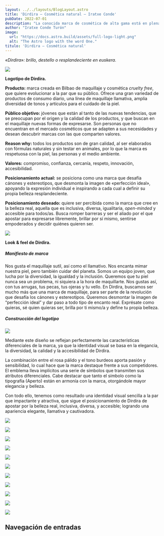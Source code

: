 ```yaml
---
layout: ../../layouts/BlogLayout.astro
title: 'Dirdira – Cosmética natural – Iratxe Conde'
pubDate: 2022-07-01
description: "La conocida marca de cosmética de alta gama está en plena transformación digital y quiere poner su foco en crear productos más **sostenibles y responsables.** Para proyectar este cambio y alinearse con su nueva estrategia de marca, Charlotte Tilbury busca un **rebranding** acorde a sus principios y valores."
author: "Iratxe Conde Turón"
image:
  url: "https://docs.astro.build/assets/full-logo-light.png"
  alt: "The Astro logo with the word One."
titulo: 'Dirdira – Cosmética natural'
---
```

<div class="centered-container">

_«Dirdira»: brillo, destello o resplandeciente en euskera._

</div>

[![](https://iratxeconde.wordpress.com/wp-content/uploads/2022/08/dirdira-logo-1.png?w=1024)](https://iratxeconde.wordpress.com/wp-content/uploads/2022/08/dirdira-logo-1.png)

<div class="centered-container">

**Logotipo de Dirdira.**

</div>

**Producto:** marca creada en Bilbao de maquillaje y cosmética _cruelty free_, que quiere evolucionar a la par que su público. Ofrece una gran variedad de productos de consumo diario, una línea de maquillaje llamativa, amplia diversidad de tonos y artículos para el cuidado de la piel.

**Público objetivo:** jóvenes que están al tanto de las nuevas tendencias, que se preocupan por el origen y la calidad de los productos, y que buscan en el maquillaje nuevas formas de expresarse. Son personas que no encuentran en el mercado cosméticos que se adapten a sus necesidades y desean descubrir marcas con las que comparten valores.

**Reason why:** todos los productos son de gran calidad, al ser elaborados con fórmulas naturales y sin testar en animales, por lo que la marca es respetuosa con la piel, las personas y el medio ambiente.

**Valores:** compromiso, confianza, cercanía, respeto, innovación, accesibilidad.

**Posicionamiento actual:** se posiciona como una marca que desafía cánones y estereotipos, que desmonta la imagen de «perfección ideal», apoyando la expresión individual e inspirando a cada cual a definir su propia belleza resplandeciente.

**Posicionamiento deseado:** quiere ser percibida como la marca que cree en la belleza real, aquella que es inclusiva, diversa, igualitaria, _open-minded_ y accesible para todos/as. Busca romper barreras y ser el aliado por el que apostar para expresarse libremente, brillar por sí mismo, sentirse empoderados y decidir quiénes quieren ser.

[![](https://iratxeconde.wordpress.com/wp-content/uploads/2022/08/look-feel-dirdira.png)](https://iratxeconde.wordpress.com/wp-content/uploads/2022/08/look-feel-dirdira.png)

**Look & feel de Dirdira.**

##### **Manifiesto de marca**

Nos gusta el maquillaje sutil, así como el llamativo. Nos encanta mimar nuestra piel, pero también cuidar del planeta. Somos un equipo joven, que lucha por la diversidad, la igualdad y la inclusión. Queremos que tu piel nunca sea un problema, ni siquiera a la hora de maquillarte. Nos gustas así, con tus arrugas, tus pecas, tus ojeras y tu vello. En Dirdira, buscamos ser mucho más que una marca de maquillaje, para ser parte de la revolución que desafía los cánones y estereotipos. Queremos desmontar la imagen de “perfección ideal” y dar paso a todo tipo de encanto real. Exprésate como quieras, sé quien quieras ser, brilla por ti mismo/a y define tu propia belleza.

##### Construcción del logotipo

![](https://iratxeconde.wordpress.com/wp-content/uploads/2022/08/image-e1660817467322.png)

Mediante este diseño se reflejan perfectamente las características diferenciales de la marca, ya que la identidad visual se basa en la elegancia, la diversidad, la calidad y la accesibilidad de Dirdira.

La combinación entre el rosa pálido y el tono burdeos aporta pasión y sensibilidad, lo cual hace que la marca destaque frente a sus competidores. El emblema lleva implícitos una serie de símbolos que transmiten sus atributos diferenciales. Cabe destacar que tanto el símbolo como la tipografía (Aperto) están en armonía con la marca, otorgándole mayor elegancia y belleza.

Con todo ello, tenemos como resultado una identidad visual sencilla a la par que impactante y atractiva, que sigue el posicionamiento de Dirdira de apostar por la belleza real, inclusiva, diversa, y accesible; logrando una apariencia elegante, llamativa y cautivadora.

![](https://iratxeconde.wordpress.com/wp-content/uploads/2022/08/dirdira-packaging-1.png)

![](https://iratxeconde.wordpress.com/wp-content/uploads/2022/08/dirdira-packaging-2-1.png)

![](https://iratxeconde.wordpress.com/wp-content/uploads/2022/08/dirdira-bolsa-5.png)

![](https://iratxeconde.wordpress.com/wp-content/uploads/2022/08/dirdira-shop-1-1.png)

![](https://iratxeconde.wordpress.com/wp-content/uploads/2022/08/dirdira-shop-2-1.png)

[![](https://iratxeconde.wordpress.com/wp-content/uploads/2022/08/reticula-y-posicionamiento-e1660820067539.png)](https://iratxeconde.wordpress.com/wp-content/uploads/2022/08/reticula-y-posicionamiento-e1660820067539.png)

[![](https://iratxeconde.wordpress.com/wp-content/uploads/2022/08/versiones-1.png?w=1024)](https://iratxeconde.wordpress.com/wp-content/uploads/2022/08/versiones-1.png)

[![](https://iratxeconde.wordpress.com/wp-content/uploads/2022/08/versiones-2.png?w=1024)](https://iratxeconde.wordpress.com/wp-content/uploads/2022/08/versiones-2.png)

[![](https://iratxeconde.wordpress.com/wp-content/uploads/2022/08/versiones-3.png?w=1024)](https://iratxeconde.wordpress.com/wp-content/uploads/2022/08/versiones-3.png)

[![](https://iratxeconde.wordpress.com/wp-content/uploads/2022/08/colores-corporativos.png?w=1024)](https://iratxeconde.wordpress.com/wp-content/uploads/2022/08/colores-corporativos.png)

[![](https://iratxeconde.wordpress.com/wp-content/uploads/2022/08/tipografias.png?w=1024)](https://iratxeconde.wordpress.com/wp-content/uploads/2022/08/tipografias.png)

Navegación de entradas
----------------------